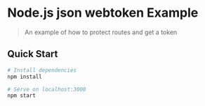 # Node.js json webtoken Example

> An example of how to protect routes and get a token

## Quick Start

``` bash
# Install dependencies
npm install

# Serve on localhost:3000
npm start
```
